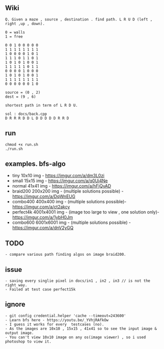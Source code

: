 ## Wiki
```
Q. Given a maze , source , destination . find path. L R U D (left , right ,up , down).

0 = walls
1 = free

0 0 1 0 0 0 0 0  
1 1 1 1 1 1 1 1  
1 0 0 0 0 1 0 1  
1 1 1 0 1 1 0 1  
1 0 1 0 1 0 0 1  
1 1 1 1 1 0 1 1  
0 0 0 0 1 0 0 0  
1 0 1 0 1 0 0 1  
1 1 1 1 1 1 1 1  
0 0 0 0 0 0 1 0  

source = (0 , 2)
dest = (9 , 6)

shortest path in term of L R D U.

sol : docs/back.cpp
D R R R D D L D D D D D R R D
```

## run
```
chmod +x run.sh
./run.sh
```

## examples. bfs-algo
- tiny 10x10 img - https://imgur.com/a/dm3L0zi
- small 15x15 img - https://imgur.com/a/q0Ui4Ne
- normal 41x41 img - https://imgur.com/a/hFjQyAD
- braid200 200x200 img - (multiple solutions possible) - https://imgur.com/a/DqWnEUG
- combo400 400x400 img - (multiple solutions possible)- https://imgur.com/a/ct2akcy
- perfect4k 4001x4001 img - (image too large to view , one solution only)- https://imgur.com/a/1ybH0Jm 
- combo600 6001x6001 img - (multiple solutions possible) - https://imgur.com/a/dnV2yGQ

## TODO
```
- compare various path finding algos on image braid200.
```
## issue
```
- saving every singlie pixel in docs/in1 , in2 , in3 // is not the right way.
- Failed at test case perfect15k
```
## ignore
```
- git config credential.helper 'cache --timeout=243600'
- Learn bfs here - https://youtu.be/_YVhjRAfkOw 
- I guess it works for every  testcases (no).
- As the images are 10x10 , 15x15 , 41x41 so to see the input image & output image.
- You can't view 10x10 image on any os(image viewer) , so i used photoshop to view it.
```

